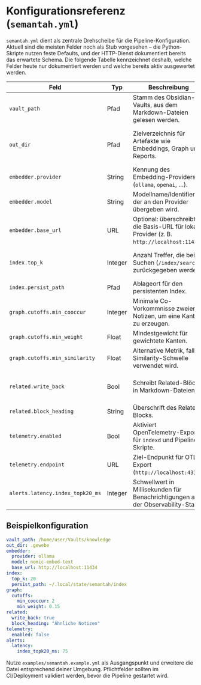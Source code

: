 # Konfigurationsreferenz (`semantah.yml`)

`semantah.yml` dient als zentrale Drehscheibe für die Pipeline-Konfiguration. Aktuell sind die meisten Felder noch als Stub vorgesehen – die Python-Skripte nutzen feste Defaults, und der HTTP-Dienst dokumentiert bereits das erwartete Schema. Die folgende Tabelle kennzeichnet deshalb, welche Felder heute nur dokumentiert werden und welche bereits aktiv ausgewertet werden.

| Feld | Typ | Beschreibung | Standard | Status |
| --- | --- | --- | --- | --- |
| `vault_path` | Pfad | Stamm des Obsidian-Vaults, aus dem Markdown-Dateien gelesen werden. | – (Pflichtfeld) | Stub (Skripte verwenden derzeit Beispielpfade) |
| `out_dir` | Pfad | Zielverzeichnis für Artefakte wie Embeddings, Graph und Reports. | `.gewebe` | Stub (Skripte schreiben hartkodiert nach `.gewebe/`) |
| `embedder.provider` | String | Kennung des Embedding-Providers (`ollama`, `openai`, …). | `ollama` | Stub |
| `embedder.model` | String | Modellname/Identifier, der an den Provider übergeben wird. | `nomic-embed-text` | Stub |
| `embedder.base_url` | URL | Optional: überschreibt die Basis-URL für lokale Provider (z. B. `http://localhost:11434`). | `http://localhost:11434` | Stub |
| `index.top_k` | Integer | Anzahl Treffer, die bei Suchen (`/index/search`) zurückgegeben werden. | `20` | Stub (HTTP-Stub verwendet Payload `k`) |
| `index.persist_path` | Pfad | Ablageort für den persistenten Index. | – | geplant |
| `graph.cutoffs.min_cooccur` | Integer | Minimale Co-Vorkommnisse zweier Notizen, um eine Kante zu erzeugen. | `2` | Stub |
| `graph.cutoffs.min_weight` | Float | Mindestgewicht für gewichtete Kanten. | `0.15` | Stub |
| `graph.cutoffs.min_similarity` | Float | Alternative Metrik, falls Similarity-Schwelle verwendet wird. | deaktiviert | Stub |
| `related.write_back` | Bool | Schreibt Related-Blöcke in Markdown-Dateien. | `false` | Stub (Skript akzeptiert später diesen Schalter) |
| `related.block_heading` | String | Überschrift des Related-Blocks. | `Related` | geplant |
| `telemetry.enabled` | Bool | Aktiviert OpenTelemetry-Export für `indexd` und Pipeline-Skripte. | `false` | geplant |
| `telemetry.endpoint` | URL | Ziel-Endpunkt für OTLP-Export (`http://localhost:4317`). | `http://localhost:4317` | geplant |
| `alerts.latency.index_topk20_ms` | Integer | Schwellwert in Millisekunden für Benachrichtigungen aus der Observability-Stack. | `60` | geplant |

## Beispielkonfiguration
```yaml
vault_path: /home/user/Vaults/knowledge
out_dir: .gewebe
embedder:
  provider: ollama
  model: nomic-embed-text
  base_url: http://localhost:11434
index:
  top_k: 20
  persist_path: ~/.local/state/semantah/index
graph:
  cutoffs:
    min_cooccur: 2
    min_weight: 0.15
related:
  write_back: true
  block_heading: "Ähnliche Notizen"
telemetry:
  enabled: false
alerts:
  latency:
    index_topk20_ms: 75
```

Nutze `examples/semantah.example.yml` als Ausgangspunkt und erweitere die Datei entsprechend deiner Umgebung. Pflichtfelder sollten im CI/Deployment validiert werden, bevor die Pipeline gestartet wird.
